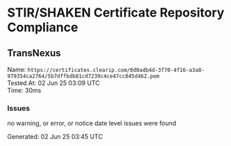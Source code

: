 # STIR/SHAKEN Certificate Repository Compliance

## TransNexus

Name: `https://certificates.clearip.com/0d0adb4d-3f70-4f16-a3a8-979354ca2764/5b7dffbdb81cd7239c4ce47cc845d462.pem`\
Tested At: 02 Jun 25 03:09 UTC\
Time: 30ms

### Issues

no warning, or error, or notice date level issues were found

Generated: 02 Jun 25 03:45 UTC